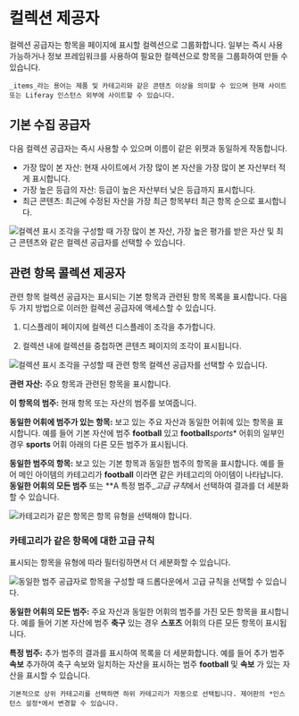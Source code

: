 # 컬렉션 제공자

컬렉션 공급자는 항목을 페이지에 표시할 컬렉션으로 그룹화합니다. 일부는 즉시 사용 가능하거나 정보 프레임워크를 사용하여 필요한 컬렉션으로 항목을 그룹화하여 만들 수 있습니다.

```{note}
_items_라는 용어는 제품 및 카테고리와 같은 콘텐츠 이상을 의미할 수 있으며 현재 사이트 또는 Liferay 인스턴스 외부에 사이트할 수 있습니다.
```

## 기본 수집 공급자

다음 컬렉션 공급자는 즉시 사용할 수 있으며 이름이 같은 위젯과 동일하게 작동합니다.

* 가장 많이 본 자산: 현재 사이트에서 가장 많이 본 자산을 가장 많이 본 자산부터 적게 표시합니다.
* 가장 높은 등급의 자산: 등급이 높은 자산부터 낮은 등급까지 표시합니다.
* 최근 콘텐츠: 최근에 수정된 자산을 가장 최근 항목부터 최근 항목 순으로 표시합니다.

![컬렉션 표시 조각을 구성할 때 가장 많이 본 자산, 가장 높은 평가를 받은 자산 및 최근 콘텐츠와 같은 컬렉션 공급자를 선택할 수 있습니다.](./collection-providers/images/01.png)

## 관련 항목 콜렉션 제공자

관련 항목 컬렉션 공급자는 표시되는 기본 항목과 관련된 항목 목록을 표시합니다. 다음 두 가지 방법으로 이러한 컬렉션 공급자에 액세스할 수 있습니다.

1. 디스플레이 페이지에 컬렉션 디스플레이 조각을 추가합니다.

1. 컬렉션 내에 컬렉션을 중첩하면 콘텐츠 페이지의 조각이 표시됩니다.

![컬렉션 표시 조각을 구성할 때 관련 항목 컬렉션 공급자를 선택할 수 있습니다.](./collection-providers/images/02.png)

**관련 자산:** 주요 항목과 관련된 항목을 표시합니다.

**이 항목의 범주:** 현재 항목 또는 자산의 범주를 보여줍니다.

**동일한 어휘에 범주가 있는 항목:** 보고 있는 주요 자산과 동일한 어휘에 있는 항목을 표시합니다. 예를 들어 기본 자산에 범주 **football** 있고 **football***sports** 어휘의 일부인 경우 **sports** 어휘 아래의 다른 모든 범주가 표시됩니다.

**동일한 범주의 항목:** 보고 있는 기본 항목과 동일한 범주의 항목을 표시합니다. 예를 들어 메인 아이템의 카테고리가 **football** 이라면 같은 카테고리의 아이템이 나타납니다. **동일한 어휘의 모든 범주** 또는 **A 특정 범주_*고급 규칙*에서 선택하여 결과를 더 세분화할 수 있습니다.

![카테고리가 같은 항목은 항목 유형을 선택해야 합니다.](./collection-providers/images/04.png)

### 카테고리가 같은 항목에 대한 고급 규칙

표시되는 항목을 유형에 따라 필터링하면서 더 세분화할 수 있습니다.

![동일한 범주 공급자로 항목을 구성할 때 드롭다운에서 고급 규칙을 선택할 수 있습니다.](./collection-providers/images/03.png)

**동일한 어휘의 모든 범주:** 주요 자산과 동일한 어휘의 범주를 가진 모든 항목을 표시합니다. 예를 들어 기본 자산에 범주 **축구** 있는 경우 **스포츠** 어휘의 다른 모든 항목이 표시됩니다.

**특정 범주:** 추가 범주의 결과를 표시하여 목록을 더 세분화합니다. 예를 들어 추가 범주 **속보** 추가하여 축구 속보와 일치하는 자산을 표시하는 범주 **football** 및 **속보** 가 있는 자산을 표시할 수 있습니다.

```{tip}
기본적으로 상위 카테고리를 선택하면 하위 카테고리가 자동으로 선택됩니다. 제어판의 *인스턴스 설정*에서 변경할 수 있습니다.
```
